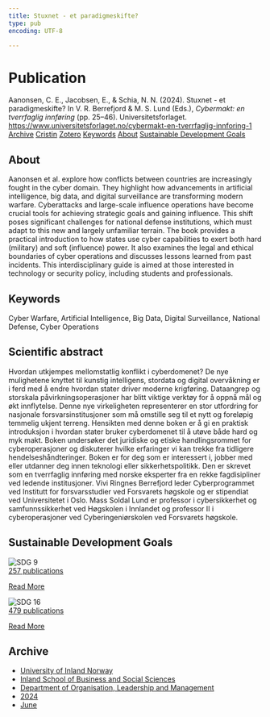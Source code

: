 ```yaml
---
title: Stuxnet - et paradigmeskifte?
type: pub
encoding: UTF-8

---
```

<h1>Publication</h1>
<article id="csl-bib-container-Y3LK8EWJ" class="csl-bib-container">
  <div class="csl-bib-body"> <div class="csl-entry">Aanonsen, C. E., Jacobsen, E., &#38; Schia, N. N. (2024). Stuxnet - et paradigmeskifte? In V. R. Berrefjord &#38; M. S. Lund (Eds.), <i>Cybermakt: en tverrfaglig innføring</i> (pp. 25–46). Universitetsforlaget. <a href="https://www.universitetsforlaget.no/cybermakt-en-tverrfaglig-innforing-1">https://www.universitetsforlaget.no/cybermakt-en-tverrfaglig-innforing-1</a></div> </div>
  <div class="csl-bib-buttons">
    <a href="#taxonomy-article-Y3LK8EWJ" alt="archive" class="csl-bib-button">Archive</a>
    <a href="https://app.cristin.no/results/show.jsf?id=2279123" alt="Cristin" class="csl-bib-button">Cristin</a>
    <a href="http://zotero.org/groups/5881554/items/Y3LK8EWJ" alt="Zotero" class="csl-bib-button">Zotero</a>
    <a href="#keywords-article-Y3LK8EWJ" alt="keywords" class="csl-bib-button">Keywords</a>
    <a href="#about-article-Y3LK8EWJ" alt="about_pub" class="csl-bib-button">About</a>
    <a href="#sdg-article-Y3LK8EWJ" alt="sdg" class="csl-bib-button">Sustainable Development Goals</a>
  </div>
  <div id="csl-bib-meta-container-Y3LK8EWJ"></div>
</article>
<div id="csl-bib-meta-Y3LK8EWJ" class="csl-bib-meta">
  <article id="about-article-Y3LK8EWJ" class="about_pub-article">
    <h1>About</h1>
    Aanonsen et al. explore how conflicts between countries are increasingly fought in the cyber domain. They highlight how advancements in artificial intelligence, big data, and digital surveillance are transforming modern warfare. Cyberattacks and large-scale influence operations have become crucial tools for achieving strategic goals and gaining influence. This shift poses significant challenges for national defense institutions, which must adapt to this new and largely unfamiliar terrain. The book provides a practical introduction to how states use cyber capabilities to exert both hard (military) and soft (influence) power. It also examines the legal and ethical boundaries of cyber operations and discusses lessons learned from past incidents. This interdisciplinary guide is aimed at those interested in technology or security policy, including students and professionals.
  </article>
  <article id="keywords-article-Y3LK8EWJ" class="keywords-article">
    <h1>Keywords</h1>
    Cyber Warfare, Artificial Intelligence, Big Data, Digital Surveillance, National Defense, Cyber Operations
  </article>
  <article id="abstract-article-Y3LK8EWJ" class="abstract-article">
    <h1>Scientific abstract</h1>
    Hvordan utkjempes mellomstatlig konflikt i cyberdomenet? De nye mulighetene knyttet til kunstig intelligens, stordata og digital overvåkning er i ferd med å endre hvordan stater driver moderne krigføring. Dataangrep og storskala påvirkningsoperasjoner har blitt viktige verktøy for å oppnå mål og økt innflytelse. Denne nye virkeligheten representerer en stor utfordring for nasjonale forsvarsinstitusjoner som må omstille seg til et nytt og foreløpig temmelig ukjent terreng. Hensikten med denne boken er å gi en praktisk introduksjon i hvordan stater bruker cyberdomenet til å utøve både hard og myk makt. Boken undersøker det juridiske og etiske handlingsrommet for cyberoperasjoner og diskuterer hvilke erfaringer vi kan trekke fra tidligere hendelseshåndteringer. Boken er for deg som er interessert i, jobber med eller utdanner deg innen teknologi eller sikkerhetspolitikk. Den er skrevet som en tverrfaglig innføring med norske eksperter fra en rekke fagdisipliner ved ledende institusjoner. Vivi Ringnes Berrefjord leder Cyberprogrammet ved Institutt for forsvarsstudier ved Forsvarets høgskole og er stipendiat ved Universitetet i Oslo. Mass Soldal Lund er professor i cybersikkerhet og samfunnssikkerhet ved Høgskolen i Innlandet og professor II i cyberoperasjoner ved Cyberingeniørskolen ved Forsvarets høgskole.
  </article>
  <article id="sdg-article-Y3LK8EWJ" class="sdg-article">
    <h1>Sustainable Development Goals</h1>
    <div class="sdg-container"><div id="sdg9" class="sdg">
        <img src="{{< params subfolder >}}images/sdg/sdg09_en.png" class="image" alt="SDG 9">
        <div class="sdg-overlay">
          <a href="/en/archive/?key=?sdg=9#archive" class="sdg-publication-count"><span>257</span> publications</a>
          <p><a href="https://sdgs.un.org/goals/goal9" class="sdg-read-more">Read More</a></p>
        </div>
      </div> <div id="sdg16" class="sdg">
        <img src="{{< params subfolder >}}images/sdg/sdg16_en.png" class="image" alt="SDG 16">
        <div class="sdg-overlay">
          <a href="/en/archive/?key=?sdg=16#archive" class="sdg-publication-count"><span>479</span> publications</a>
          <p><a href="https://sdgs.un.org/goals/goal16" class="sdg-read-more">Read More</a></p>
        </div>
      </div></div>
  </article>
  <article id="taxonomy-article-Y3LK8EWJ" class="taxonomy-article">
    <h1>Archive</h1>
    <ul>
      <li>
        <a href="/en/archive/?key=3DCRN523">University of Inland Norway</a>
      </li>
      <li>
        <a href="/en/archive/?key=DU8Q9LN9">Inland School of Business and Social Sciences</a>
      </li>
      <li>
        <a href="/en/archive/?key=4LUWR3ZM">Department of Organisation, Leadership and Management</a>
      </li>
      <li>
        <a href="/en/archive/?key=TY5PNNUR">2024</a>
      </li>
      <li>
        <a href="/en/archive/?key=VC24SS6H">June</a>
      </li>
    </ul>
  </article>
</div>
